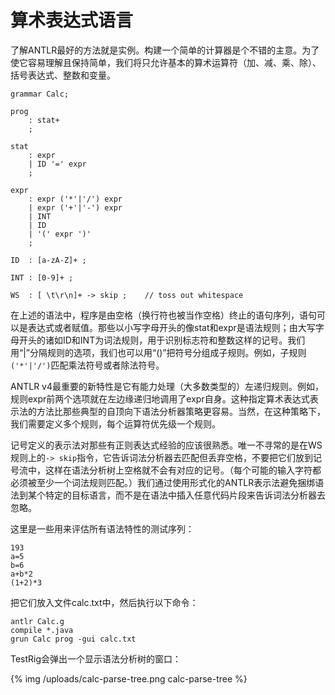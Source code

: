 # 算术表达式语言

了解ANTLR最好的方法就是实例。构建一个简单的计算器是个不错的主意。为了使它容易理解且保持简单，我们将只允许基本的算术运算符（加、减、乘、除）、括号表达式、整数和变量。

```
grammar Calc;

prog
    : stat+
    ;

stat
    : expr
    | ID '=' expr
    ;

expr
    : expr ('*'|'/') expr
    | expr ('+'|'-') expr
    | INT
    | ID
    | '(' expr ')'
    ;

ID  : [a-zA-Z]+ ;

INT : [0-9]+ ;

WS  : [ \t\r\n]+ -> skip ;    // toss out whitespace
```

在上述的语法中，程序是由空格（换行符也被当作空格）终止的语句序列，语句可以是表达式或者赋值。那些以小写字母开头的像stat和expr是语法规则；由大写字母开头的诸如ID和INT为词法规则，用于识别标志符和整数这样的记号。我们用“|”分隔规则的选项，我们也可以用“()”把符号分组成子规则。例如，子规则`('*'|'/')`匹配乘法符号或者除法符号。

ANTLR v4最重要的新特性是它有能力处理（大多数类型的）左递归规则。例如，规则expr前两个选项就在左边缘递归地调用了expr自身。这种指定算术表达式表示法的方法比那些典型的自顶向下语法分析器策略更容易。当然，在这种策略下，我们需要定义多个规则，每个运算符优先级一个规则。

记号定义的表示法对那些有正则表达式经验的应该很熟悉。唯一不寻常的是在WS规则上的`-> skip`指令，它告诉词法分析器去匹配但丢弃空格，不要把它们放到记号流中，这样在语法分析树上空格就不会有对应的记号。（每个可能的输入字符都必须被至少一个词法规则匹配。）我们通过使用形式化的ANTLR表示法避免捆绑语法到某个特定的目标语言，而不是在语法中插入任意代码片段来告诉词法分析器去忽略。

这里是一些用来评估所有语法特性的测试序列：

```
193
a=5
b=6
a+b*2
(1+2)*3
```

把它们放入文件calc.txt中，然后执行以下命令：

```
antlr Calc.g
compile *.java
grun Calc prog -gui calc.txt
```

TestRig会弹出一个显示语法分析树的窗口：

{% img /uploads/calc-parse-tree.png calc-parse-tree %}
